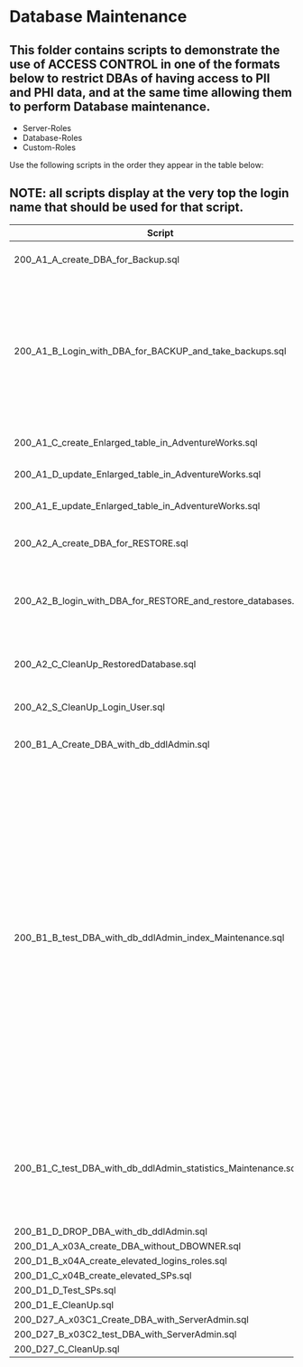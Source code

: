 # Database Maintenance

## This folder contains scripts to demonstrate the use of ACCESS CONTROL in one of the formats below to restrict DBAs of having access to PII and PHI data, and at the same time allowing them to perform Database maintenance.
<ul>
  <li>Server-Roles</li>
  <li>Database-Roles</li>
  <li>Custom-Roles</li>
</ul>

Use the following scripts in the order they appear in the table below:

## NOTE: all scripts display at the very top the **login name** that should be used for that script. 

| Script | Description |
| ----------- | ----------- |
| 200_A1_A_create_DBA_for_Backup.sql | Create a login who will perform backup operations | 
| 200_A1_B_Login_with_DBA_for_BACKUP_and_take_backups.sql | Login as Backup operator.<br> Verify the backup operator doesn't have access to tables. <br> Perform FULL backup on databases: <ul><li>master</li><li>AdventureWorks</li></ul>  | 
| 200_A1_C_create_Enlarged_table_in_AdventureWorks.sql | Creates and populate a new table  | 
| 200_A1_D_update_Enlarged_table_in_AdventureWorks.sql | update rows in the new table | 
| 200_A1_E_update_Enlarged_table_in_AdventureWorks.sql | Clean-up Login and User for Backup Operator | 
| 200_A2_A_create_DBA_for_RESTORE.sql | Create a login who will perform restore operations | 
| 200_A2_B_login_with_DBA_for_RESTORE_and_restore_databases.sql | Login as Restore operator.<br> Perform Restore on database: <ul><li>AdventureWorks</li></ul> | 
| 200_A2_C_CleanUp_RestoredDatabase.sql | Clean-up entries on MSDB<br>Drops restored database  | 
| 200_A2_S_CleanUp_Login_User.sql | Clean-up Login and User for Restore operator | 
| 200_B1_A_Create_DBA_with_db_ddlAdmin.sql | Creates a Login and User for DDL-Admin | 
| 200_B1_B_test_DBA_with_db_ddlAdmin_index_Maintenance.sql | Login as DDL-Admin.<br>Executes statements to: <ul><li>Create a Table</li><li>Altetr Table</li><li>Access Data from created table</li><li>Add (document) Extended Properties to the table</li><li>try to select data from the created table</li><li>try to drop created table</li><li>try to overpower masking settings</li><li>Try to select data from other schemas/tables</li><li>Creates Indexes</li><li>Alter Indexes</li><li>Drop Indexes</li><li>Alter Indexes</li><li>Create Views</li></ul> | 
| 200_B1_C_test_DBA_with_db_ddlAdmin_statistics_Maintenance.sql | Login as DDL-Admin.<br>Executes statements to: <ul><li>Create Statistics</li><li>Update Statistics</li><li>Drop Statistics</li></ul>|
| 200_B1_D_DROP_DBA_with_db_ddlAdmin.sql |  | 
| 200_D1_A_x03A_create_DBA_without_DBOWNER.sql |  | 
| 200_D1_B_x04A_create_elevated_logins_roles.sql |  | 
| 200_D1_C_x04B_create_elevated_SPs.sql |  | 
| 200_D1_D_Test_SPs.sql |  | 
| 200_D1_E_CleanUp.sql |  | 
| 200_D27_A_x03C1_Create_DBA_with_ServerAdmin.sql |  | 
| 200_D27_B_x03C2_test_DBA_with_ServerAdmin.sql |  | 
| 200_D27_C_CleanUp.sql |  | 
